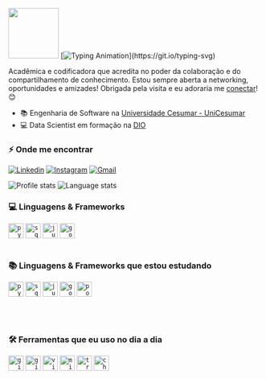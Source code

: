 <img src="https://media.giphy.com/media/v1.Y2lkPTc5MGI3NjExMDdiNTNkZWM3NTg2ZWE3Mjg1ZDVmZDU3Y2Q2NTBlYTY5ZWQwZGRmYyZlcD12MV9pbnRlcm5hbF9naWZzX2dpZklkJmN0PXM/lGhBlBMIN2XsEteTN3/giphy.gif" width="100"> [![Typing Animation](https://readme-typing-svg.herokuapp.com?color=DBB6EEFF&size=28&duration=7200&center=true&vCenter=true&width=1000&lines=Oi!+Sou+a+Iane+Victória+💻😊;Seja+bem+vindo(a)!;Sou+acadêmica+de+Engenharia+de+Software;e+Análise+e+Desenv.+de+Sistemas!)](https://git.io/typing-svg)

Acadêmica e codificadora que acredita no poder da colaboração e do compartilhamento de conhecimento. Estou sempre aberta a networking, oportunidades e amizades! Obrigada pela visita e eu adoraria me [conectar](https://www.linkedin.com/in/iane-victória/)! 😊

- 📚 Engenharia de Software na [Universidade Cesumar - UniCesumar](https://www.unicesumar.edu.br)
- 💻 Data Scientist em formação na [DIO](https://www.dio.me/courses/introducao-a-ciencia-de-dados)

<h3>⚡ Onde me encontrar</h3>

[![Linkedin](https://img.shields.io/badge/-ianevictória-0A66C2?style=for-the-badge&logo=linkedin&link=https://www.linkedin.com/in/iane-victória/)](https://www.linkedin.com/in/iane-victória/)
[![Instagram](https://img.shields.io/badge/-iane.victoria-%23E4405F?style=for-the-badge&logo=instagram&logoColor=white)](https://www.instagram.com/iane.victoria)
[![Gmail](https://img.shields.io/badge/-ianevictoria.tec-white?style=for-the-badge&logo=Gmail&logoColor=red&link=mailto:ianevictoria.tec@gmail.com)](mailto:ianevictoria.tec@gmail.com)


</a>

<div>
  <img alt="Profile stats" src="https://github-readme-stats.vercel.app/api?username=ianevictoria&show_icons=true&count_private=true&include_all_commits=true&title_color=dbb6ee&icon_color=dbb6ee&text_color=dbb6ee&bg_color=0d1117&hide_border=true"/>
  <img alt="Language stats" src="https://github-readme-stats.vercel.app/api/top-langs/?username=ianevictoria&layout=compact&title_color=dbb6ee&icon_color=dbb6ee&text_color=dbb6ee&bg_color=0d1117&hide_border=true"/>
</div>

<h3>💻 Linguagens & Frameworks</h3>

<code><img title="Python" alt="python" width="30px" src="https://cdn.jsdelivr.net/gh/devicons/devicon/icons/python/python-original.svg" /></code>
<code><img title="SQL" alt="sql" width="30px" src="https://user-images.githubusercontent.com/92809543/147508656-c98f7a17-504e-40f2-b710-c5031c0198fd.png" /></code>
<code><img title="Jupyter" alt="jupyter" width="30px" src="https://cdn.jsdelivr.net/gh/devicons/devicon/icons/jupyter/jupyter-original-wordmark.svg" /></code> 
<code><img title="Googlecloud" alt="googlecloud" width="30px" src="https://cdn.jsdelivr.net/gh/devicons/devicon/icons/googlecloud/googlecloud-original.svg" /></code>
</br></br>

<h3>📚 Linguagens & Frameworks que estou estudando</h3>

<code><img title="Python" alt="python" width="30px" src="https://cdn.jsdelivr.net/gh/devicons/devicon/icons/python/python-original.svg" /></code>
<code><img title="SQL" alt="sql" width="30px" src="https://user-images.githubusercontent.com/92809543/147508656-c98f7a17-504e-40f2-b710-c5031c0198fd.png" /></code>
<code><img title="Jupyter" alt="jupyter" width="30px" src="https://cdn.jsdelivr.net/gh/devicons/devicon/icons/jupyter/jupyter-original-wordmark.svg" /></code> 
<code><img title="Googlecloud" alt="googlecloud" width="30px" src="https://cdn.jsdelivr.net/gh/devicons/devicon/icons/googlecloud/googlecloud-original.svg" /></code>
<code><img title="Power BI" alt="power bi" width="30px" src="https://user-images.githubusercontent.com/92809543/147506898-cf34755f-ee0d-484e-8239-cb1ecb4982e4.png" /></code>

</br></br>

<h3>🛠️ Ferramentas que eu uso no dia a dia</h3>
<code><img title="Git" alt="git" width="30px" src="https://cdn.jsdelivr.net/gh/devicons/devicon/icons/git/git-plain.svg" /></code>
<code><img title="GitHub" alt="github" width="30px" src="https://cdn.jsdelivr.net/gh/devicons/devicon/icons/github/github-original.svg" /></code>
<code><img title="VS Code" alt="visual studio code" width="30px" src="https://cdn.jsdelivr.net/gh/devicons/devicon/icons/vscode/vscode-original.svg" /></code>
<code><img title="MS Windows" alt="microsoft windows" width="30px" src="https://cdn.jsdelivr.net/gh/devicons/devicon/icons/windows8/windows8-original.svg" /></code>
<code><img title="Trello" alt="trello" width="30px" src="https://cdn.jsdelivr.net/gh/devicons/devicon/icons/trello/trello-plain.svg" /></code>
<code><img title="Chrome" alt="chrome" width="30px" src="https://cdn.jsdelivr.net/gh/devicons/devicon/icons/chrome/chrome-original.svg" /></code>
</br></br>
